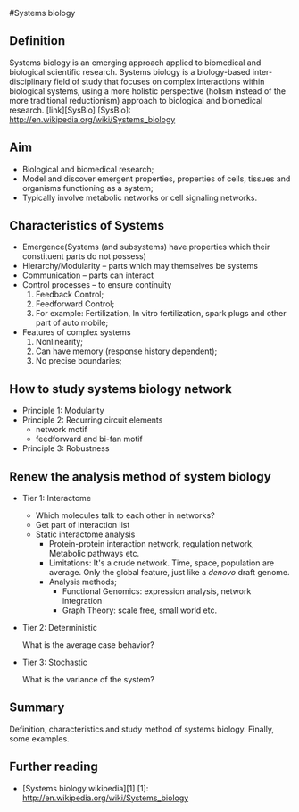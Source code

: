 #Systems biology
## Definition
Systems biology is an emerging approach applied to biomedical and biological scientific research. Systems biology is a biology-based inter-disciplinary field of study that focuses on complex interactions within biological systems, using a more holistic perspective (holism instead of the more traditional reductionism) approach to biological and biomedical research. [link][SysBio] 
[SysBio]: http://en.wikipedia.org/wiki/Systems_biology

## Aim

+ Biological and biomedical research;
+ Model and discover emergent properties, properties of cells, tissues and organisms functioning as a system;
+ Typically involve metabolic networks or cell signaling networks.

## Characteristics of Systems

+ Emergence(Systems (and subsystems) have properties which their constituent parts do not possess)
+ Hierarchy/Modularity – parts which may themselves be systems
+ Communication – parts can interact
+ Control processes – to ensure continuity
    1. Feedback Control;
    2. Feedforward Control;
    3. For example: Fertilization, In vitro fertilization, spark plugs and other part of auto mobile;
+ Features of complex systems
    1. Nonlinearity;
    2. Can have memory (response history dependent);
    3. No precise boundaries;

## How to study systems biology network

+ Principle 1: Modularity
+ Principle 2: Recurring circuit elements
    + network motif
    + feedforward and bi-fan motif
+ Principle 3: Robustness

## Renew the analysis method of system biology
+ Tier 1: Interactome
 
    + Which molecules talk to each other in networks?
    + Get part of interaction list
    + Static interactome analysis 
        + Protein-protein interaction network, regulation network, Metabolic pathways etc.
        + Limitations: It's a crude network. Time, space, population are average. Only the global feature, just like a _denovo_ draft genome.
        + Analysis methods;
            + Functional Genomics: expression analysis, network integration
            + Graph Theory: scale free, small world etc.
+  Tier 2: Deterministic

    What is the average case behavior?
    

+ Tier 3: Stochastic
 
    What is the variance of the system?


## Summary
Definition, characteristics and study method of systems biology. Finally, some examples.

## Further reading
+ [Systems biology wikipedia][1]
[1]: http://en.wikipedia.org/wiki/Systems_biology

